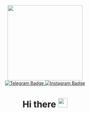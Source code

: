 <div id="header" align="center">
  <img src="https://media.giphy.com/media/bGgsc5mWoryfgKBx1u/giphy.gif" width="240"/>
<!--   <img src="https://media.giphy.com/media/ZDTbix65Me1YDNLDF3/giphy.gif" width="190"/> -->
</div>

<!-- <div id="hello" align="center">
  Hi there 👋
</div> -->

<div id="badges" align="center">
  <a href="https://t.me/Imsofuckingt1r3d">
    <img src="https://img.shields.io/badge/Telegram-blue?logo=Telegram&logoColor=white&style=for-the-badge" alt="Telegram Badge"/>
  </a>
  <a href="https://www.instagram.com/a_daiki_">
    <img src="https://img.shields.io/badge/Instagram-ff69b4?logo=Instagram&logoColor=white&style=for-the-badge" alt="Instagram Badge"/>
  </a>
  <br/>
  <img src="https://komarev.com/ghpvc/?username=Mle4nik&style=flat-square&color=blue" alt=""/>
</div>

<h1 align="center">
  Hi there
  <img src="https://media.giphy.com/media/hvRJCLFzcasrR4ia7z/giphy.gif" width="30px"/>
</h1>

<!-- ### Hi there 👋  -->

<!--
**Mle4nik/Mle4nik** is a ✨ _special_ ✨ repository because its `README.md` (this file) appears on your GitHub profile.

Here are some ideas to get you started:

- 🔭 I’m currently working on ...
- 🌱 I’m currently learning ...
- 👯 I’m looking to collaborate on ...
- 🤔 I’m looking for help with ...
- 💬 Ask me about ...
- 📫 How to reach me: ...
- 😄 Pronouns: ...
- ⚡ Fun fact: ...
-->
